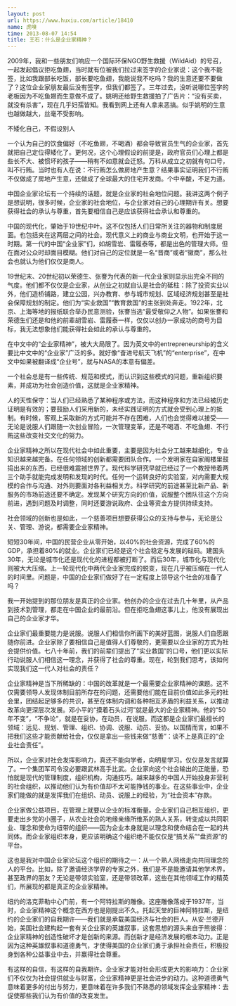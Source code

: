 ```yaml
---
layout: post
url: https://www.huxiu.com/article/18410
name: 虎嗅
time: 2013-08-07 14:54
title: 王石：什么是企业家精神？
---
```

2009年，我和一些朋友们响应一个国际环保NGO野生救援（WildAid）的号召，一起发起倡议拒吃鱼翅，当时就有位被我们拉过来签字的企业家说：这个我不能签，比如我跟部长吃饭，部长要吃鱼翅，我能说我不吃吗？我的生意还要不要做了？这位企业家朋友最后没有签字，但我们都签了。三年过去，没听说哪位签字的老板因为不吃鱼翅而生意做不成了。姚明还给野生救援拍了广告片：“没有买卖，就没有杀害”，现在几乎妇孺皆知。我看到网上还有人拿来恶搞。似乎姚明的生意也越做越大，丝毫不受影响。

不矮化自己，不假设别人

一个认为自己的饮食偏好（不吃鱼翅，不喝酒）都会导致官员生气的企业家，首先就把自己定位得矮化了。更何况，这个心理假设的前提是，政府官员们心理上都是些长不大、被惯坏的孩子——稍有不如意就会迁怒。万科从成立之初就有句口号，叫不行贿。当时也有人在说：不行贿怎么做房地产生意？结果事实证明我们不行贿不仅做成了房地产生意，还做成了全球最大的住宅开发商。个中辛酸，不足为道。

中国企业家论坛有一个持续的话题，就是企业家的社会地位问题。我讲这两个例子是想说明，很多时候，企业家的社会地位，与企业家对自己的心理期许有关。想要获得社会的承认与尊重，首先要相信自己是应该获得社会承认和尊重的。

中国的现代化，肇始于19世纪中叶。这不仅包括人们日常所关注的器物和制度层面。也包括夹在这两层之间的社会。现代意义上的商业与商业文明，也开始于这一时期。第一代的中国“企业家”们，如胡雪岩、雷履泰等，都是出色的管理大师。但在面对公众时却面目模糊。他们对自己的定位就是一名“晋商”或者“徽商”，那么社会也就认为他们仅仅是商人。

19世纪末、20世纪初以荣德生、张謇为代表的新一代企业家则显示出完全不同的气度。他们都不仅仅是企业家，从创业之初就自认是社会的砥柱：除了投资实业以外，他们造桥铺路，建立公园，兴办教育、参与城市规划、区域经济规划甚至是社会保障规划的制定。他们为“实业救国”“教育救国”的主张到处奔走。1922年，北京、上海等地的报纸联合举办民意测验，张謇当选“最受敬仰之人物”。如果张謇和荣德生们还是和他的前辈胡雪岩、雷履泰一样，仅仅以创办一家成功的商号为目标，我无法想象他们能获得社会如此的承认与尊重的。

在中文中的“企业家精神”，被大大局限了。因为英文中的entrepreneurship的含义要比中文中的“企业家”广泛的多。就好像“奋进号航天飞机”的“enterprise”，在中文中如果被翻译成“企业号”，就与NASA的本意有偏差。

一个社会总是有一些传统、规范和模式，而认识到这些模式的问题，重新组织要素，并成功为社会创造价值，这就是企业家精神。

人的天性保守：当人们已经熟悉了某种程序或方法，而这种程序和方法已经被历史证明是有效的；要鼓励人们采用新的，未经实践证明的方式就会受到心理上的抵制。有时候，客观上采取新的方式可能并不存在困难，人们也会觉得难以接受——无论是说服人们跟随一次创业冒险，一次管理变革，还是不喝酒、不吃鱼翅、不行贿这些改变社交文化的努力。

企业家精神之所以在现代社会中如此重要，主要是因为社会分工越来越细化，专业知识越来越完备。在任何领域的创新都需要团队合作。一个发明家在自家阁楼里鼓捣出来的东西，已经很难震撼世界了。现代科学研究早就已经过了一个教授带着两三个助手就能完成发明和发现的时代。任何一个运转良好的实验室，对内需要大规模的合作与沟通、对外则要面对各利益相关方。科学研究的前途甚至比新产品、新服务的市场前途还要不确定。发现某个研究方向的价值，说服整个团队往这个方向前进，遇到问题及时调整，同时还要游说政府、企业等资金方提供持续支持。

社会领域的创新也是如此，一个慈善项目想要获得公众的支持与参与，无论是公关、管理、游说，都需要企业家精神。

短短30年间，中国的民营企业从零开始，以40%的社会资源，完成了60%的GDP，承担着80%的就业。企业家们已经是这个社会稳定与发展的砝码。建国头30年，无论是城市化还是现代化的进程都被打断了。而后30年，城市化与现代化则被大大压缩。上一轮现代化中两代企业家完成的蜕变，现在几乎被压缩在一代人的时间里。问题是，中国的企业家们做好了在一定程度上领导这个社会的准备了吗？

我一开始提到的那位朋友是真正的企业家。他创办的企业在过去几十年里，从产品到技术到管理，都走在中国企业的最前沿。但在拒吃鱼翅这事儿上，他没有展现出自己的企业家才华。

企业家们最重要能力是说服。说服人们相信你所画下的美好蓝图，说服人们自愿跟随你前进。企业家除了要相信自己是值得人们尊敬的，更需要以企业家的方式为社会提供价值。七八十年前，我们的前辈们提出了“实业救国”的口号，他们更以实际行动说服人们相信这一理念，并获得了社会的尊重。现在，轮到我们思考，该如何实现我们这一代人对社会的责任？

企业家精神是当下所稀缺的：中国的改革就是一个最需要企业家精神的课题。这不仅需要领导人发现体制目前所存在的问题，还需要他们能在目前价值如此多元的社会里，团结起足够多的共识，甚至在体制内调和各种相互矛盾的利益关系，以推动改革向更深层次发展。邓小平的“摸着石头过河”就是最大的企业家精神。他的“50年不变”，“不争论”，就是在妥协，在动员，在说服。而这都是企业家们最擅长的领域：远见、规划、管理、组织、协调、说服、动员、妥协。以国情而言，如果不把我们这些才能贡献给社会，仅仅是拿出一些钱来做“慈善”：谈不上是真正的“企业社会责任”。

所以，企业家对社会发挥影响力，真还不能向学者，向明星学习。仅仅是发言就算了。一个集团军司令没必要跟武林高手比武。企业家向这个社会输出的正能量，恐怕就是现代的管理制度，组织机构，沟通技巧。越来越多的中国人开始投身非营利的社会组织，以推动他们认为有价值却不太可能挣钱的事业。在这些事业中，企业家们能做的就是发挥我们在组织、动员、说服上的经验，为“社会资本”存款。

企业家做公益项目，在管理上就要以企业的标准衡量。企业家们自己相互组织，更要走出乡党的小圈子，从农业社会的地缘亲缘所维系的熟人关系，转变成以共同职业、理念和使命为纽带的组织——因为企业本身就是以理念和使命结合在一起的共同体。而企业家组织本身，更应该明确这个组织绝不能仅仅是“搞关系”“盘资源”的平台。

这也是我对中国企业家论坛这个组织的期待之一：从一个熟人网络走向共同理念的人的平台。比如，除了邀请经济学界的专家之外，我们是不是能邀请其他学术界，甚至政界的朋友？无论是带领实验室，还是带领改革，这些在其他领域工作的精英们，所展现的都是真正的企业家精神。

纽约的洛克菲勒中心门前，有一个阿特拉斯的雕像。这座雕像落成于1937年，当时，企业家精神这个概念在西方也是刚提出不久。托起天堂的巨神阿特拉斯，是纽约的企业家们的自我期许——我们就是承载美国经济与社会的巨人。从安·兰德开始，美国社会建构起一套有关企业家的英雄叙事，这套思想的源头来自于熊彼得：企业家精神的创造性破坏才是创新的来源。而创新才是经济发展的根本动力。正是因为这种英雄叙事和道德勇气，才使得美国的企业家们勇于承担社会责任，积极投身到各种公益事业中去，并赢得社会尊重。

有这样的自信，有这样的自我期许。企业家才能对社会形成更大的影响力：企业家们不仅仅为社会提供就业与财富，企业家精神更是社会进步的动力。这种道德勇气意味着更多的付出与努力，更意味着在许多我们不熟悉的领域发挥企业家精神：去促使那些我们认为有价值的改变发生。

